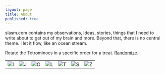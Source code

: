 ```yaml
---
layout: page
title: About
published: true
---
```


slasm.com contains my observations, ideas, stories, things that I need to write about to get out of my brain and more. Beyond that, there is no central theme. I let it flow, like an ocean stream.

Rotate the Tetrominoes in a specific order for a treat. <a accesskey="r" href="javascript:rndBlocks('rndBlocks');">Randomize</a>.

<table>
<tr id="rndBlocks">
<td><img accesskey="i" onclick="rotate('iblock');" id="iblock" title="I" src="http://slasm.com/images/tetrominoes/iblock.png"></td>
<td><img accesskey="j" onclick="rotate('jblock');" id="jblock" title="J" src="http://slasm.com/images/tetrominoes/jblock.png"></td>
<td><img accesskey="o" onclick="rotate('oblock');" id="oblock" title="O" src="http://slasm.com/images/tetrominoes/oblock.png"></td>
<td><img accesskey="l" onclick="rotate('lblock');" id="lblock" title="L" src="http://slasm.com/images/tetrominoes/lblock.png"></td>
<td><img accesskey="t" onclick="rotate('tblock');" id="tblock" title="T" src="http://slasm.com/images/tetrominoes/tblock.png"></td>
<td><img accesskey="s" onclick="rotate('sblock');" id="sblock" title="S" src="http://slasm.com/images/tetrominoes/sblock.png"></td>
<td><img accesskey="z" onclick="rotate('zblock');" id="zblock" title="Z" src="http://slasm.com/images/tetrominoes/zblock.png"></td>
</tr>
</table>
